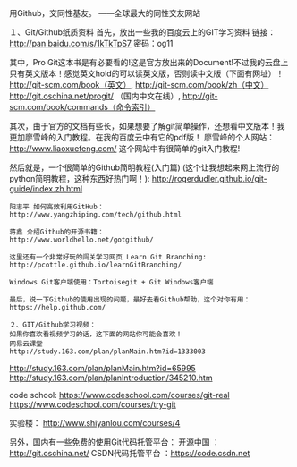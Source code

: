 
用Github，交同性基友。 ——全球最大的同性交友网站

１、Git/Github纸质资料
首先，放出一些我的百度云上的GIT学习资料
链接：http://pan.baidu.com/s/1kTkTpS7 密码：og11

其中，Pro Git这本书是有必要看的!这是官方放出来的Document!不过我的云盘上只有英文版本！感觉英文hold的可以读英文版，否则读中文版（下面有网址）！
http://git-scm.com/book（英文）, http://git-scm.com/book/zh（中文）
http://git.oschina.net/progit/ （国内中文在线）, http://git-scm.com/book/commands（命令索引）

其次，由于官方的文档有些长，如果想要了解git简单操作，还想看中文版本！我更加廖雪峰的入门教程。在我的百度云中有它的pdf版！
廖雪峰的个人网站：
http://www.liaoxuefeng.com/
这个网站中有很简单的git入门教程!

然后就是，一个很简单的Github简明教程(入门篇) (这个让我想起来网上流行的python简明教程，这种东西好热门啊！):
	http://rogerdudler.github.io/git-guide/index.zh.html

	阳志平 如何高效利用GitHub：
	http://www.yangzhiping.com/tech/github.html

	蒋鑫 介绍Github的开源书籍：
	http://www.worldhello.net/gotgithub/

	这里还有一个非常好玩的闯关学习网页 Learn Git Branching:
	http://pcottle.github.io/learnGitBranching/

	Windows Git客户端使用：Tortoisegit + Git Windows客户端

	最后，说一下Github的使用出现的问题，最好去看Github帮助，这个对你有用：
	https://help.github.com/

	２、GIT/Github学习视频：
	如果你喜欢看视频学习的话，这下面的网站你可能会喜欢！
	网易云课堂
	http://study.163.com/plan/planMain.htm?id=1333003
http://study.163.com/plan/planMain.htm?id=65995
http://study.163.com/plan/planIntroduction/345210.htm

code school:
https://www.codeschool.com/courses/git-real
https://www.codeschool.com/courses/try-git

实验楼：
http://www.shiyanlou.com/courses/4

另外，国内有一些免费的使用Git代码托管平台：
开源中国 ：http://git.oschina.net/
CSDN代码托管平台 ：https://code.csdn.net
